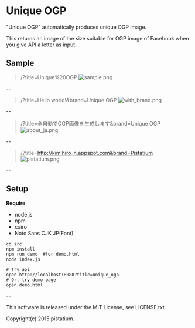 # Unique OGP
"Unique OGP" automatically produces unique OGP image.

This returns an image of the size suitable for OGP image of Facebook when you give API a letter as input.

## Sample

> /?title=Unique%20OGP
![sample.png](https://raw.githubusercontent.com/pistatium/unique_ogp/master/resources/sample.png)

--  

> /?title=Hello world!&brand=Unique OGP
![with_brand.png](https://raw.githubusercontent.com/pistatium/unique_ogp/master/resources/with_brand.png)
  
--

> /?title=全自動でOGP画像を生成します&brand=Unique OGP
![about_ja.png](https://raw.githubusercontent.com/pistatium/unique_ogp/master/resources/about_ja.png)
  
--

> /?title=http://kimihiro_n.appspot.com&brand=Pistatium
![pistatium.png](https://raw.githubusercontent.com/pistatium/unique_ogp/master/resources/pistatium.png)

--

## Setup

__Require__
* node.js
* npm
* cairo
* Noto Sans CJK JP(Font)

```
cd src
npm install
npm run demo  #for demo.html
node index.js

# Try api
open http://localhost:8088?title=unique_ogp
# Or, try demo page
open demo.html
```

--

This software is released under the MIT License, see LICENSE.txt.

Copyright(c) 2015 pistatium.
